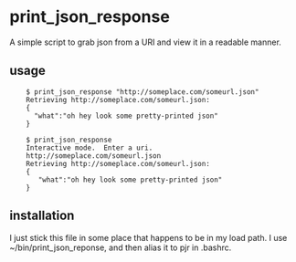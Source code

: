print_json_response
==================

A simple script to grab json from a URI and view it in a readable manner.

usage
-----

        $ print_json_response "http://someplace.com/someurl.json"
        Retrieving http://someplace.com/someurl.json:
        {
          "what":"oh hey look some pretty-printed json"
        }

        $ print_json_response
        Interactive mode.  Enter a uri.
        http://someplace.com/someurl.json
        Retrieving http://someplace.com/someurl.json:
        {
           "what":"oh hey look some pretty-printed json"
        }

installation
------------
I just stick this file in some place that happens to be in my load path.
I use ~/bin/print_json_reponse, and then alias it to pjr in .bashrc.
